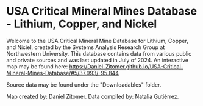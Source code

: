 # USA Critical Mineral Mines Database - Lithium, Copper, and Nickel
Welcome to the USA Critical Mineral Mine Database for Lithium, Copper, and Niciel, created by the Systems Analysis Research Group at Northwestern University. This database contains data from various public and private sources and was last updated in July of 2024. An interactive map may be found here: https://Daniel-Zitomer.github.io/USA-Critical-Mineral-Mines-Database/#5/37.993/-95.844

Source data may be found under the "Downloadables" folder.

Map created by: Daniel Zitomer. 
Data compiled by: Natalia Gutiérrez.
